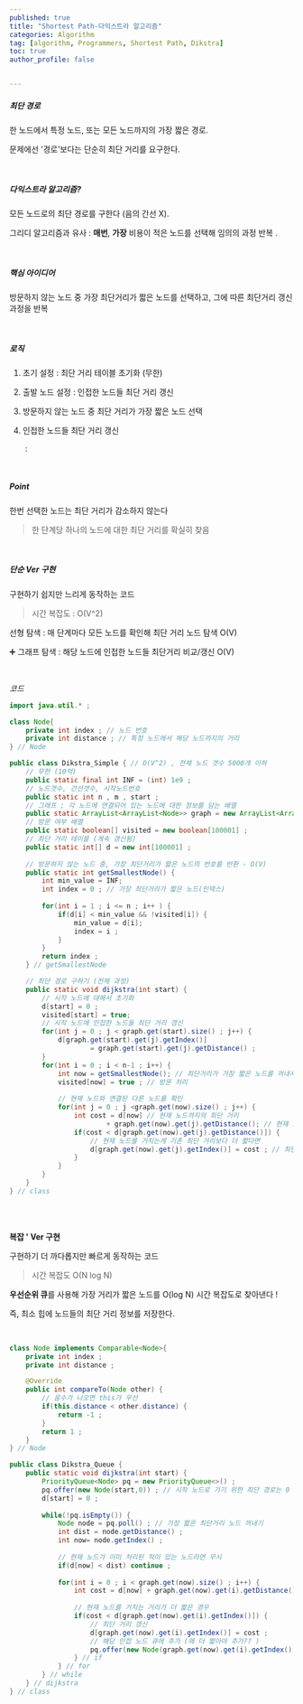 ```yaml
---
published: true
title: "Shortest Path-다익스트라 알고리즘" 
categories: Algorithm 
tag: [algorithm, Programmers, Shortest Path, Dikstra] 
toc: true
author_profile: false 


---
```




##### 최단 경로

한 노드에서 특정 노드, 또는 모든 노드까지의 가장 짧은 경로.

문제에선 '경로'보다는 단순히 최단 거리를 요구한다. 



<br>



##### 다익스트라 알고리즘?  

모든 노드로의 최단 경로를 구한다 (음의 간선 X). 

그리디 알고리즘과 유사 : **매번**, **가장** 비용이 적은 노드를 선택해 임의의 과정 반복 . 

<br>





##### 핵심 아이디어 

방문하지 않는 노드 중 가장 최단거리가 짧은 노드를 선택하고, 그에 따른 최단거리 갱신 과정을 반복 

<br>



##### 로직 

1. 초기 설정 : 최단 거리 테이블 초기화 (무한)

2. 출발 노드 설정 : 인접한 노드들 최단 거리 갱신

3. 방문하지 않는 노드 중 최단 거리가 가장 짧은 노드 선택

4. 인접한 노드들 최단 거리 갱신

   ​		: 

<br>



##### Point 

한번 선택한 노드는 최단 거리가 감소하지 않는다 

> 한 단계당 하나의 노드에 대한 최단 거리를 확실히 찾음 

<br>



##### 단순 Ver 구현

구현하기 쉽지만 느리게 동작하는 코드 



>  시간 복잡도 : O(V^2)

선형 탐색 : 매 단계마다 모든 노드를 확인해 최단 거리 노드 탐색 O(V) 

➕ 그래프 탐색 : 해당 노드에 인접한 노드들 최단거리 비교/갱신 O(V)

<br>

*코드*

```java 
import java.util.* ; 

class Node{
	private int index ; // 노드 번호 
	private int distance ; // 특정 노드에서 해당 노드까지의 거리 
} // Node 

public class Dikstra_Simple { // O(V^2) , 전체 노드 갯수 5000개 이하 
	// 무한 (10억)
	public static final int INF = (int) 1e9 ;   
	// 노드갯수, 간선갯수, 시작노드번호 
	public static int n , m , start ; 
	// 그래프 ; 각 노드에 연결되어 있는 노드에 대한 정보를 담는 배열 
	public static ArrayList<ArrayList<Node>> graph = new ArrayList<ArrayList<Node>>() ; 
	// 방문 여부 배열 
	public static boolean[] visited = new boolean[100001] ; 
	// 최단 거리 테이블 (계속 갱신됨) 
	public static int[] d = new int[100001] ; 
	
	// 방문하지 않는 노드 중, 가장 최단거리가 짧은 노드의 번호를 반환 - O(V) 
	public static int getSmallestNode() { 
		int min_value = INF; 
		int index = 0 ; // 가장 최단거리가 짧은 노드(인덱스) 
		
		for(int i = 1 ; i <= n ; i++ ) {
			if(d[i] < min_value && !visited[i]) {
				min_value = d[i]; 
				index = i ; 
			}
		}
		return index ; 
	} // getSmallestNode

	// 최단 경로 구하기 (전체 과정) 
	public static void dijkstra(int start) {
		// 시작 노드에 대해서 초기화 
		d[start] = 0 ; 
		visited[start] = true; 	
		// 시작 노드에 인접한 노드들 최단 거리 갱신  
		for(int j = 0 ; j < graph.get(start).size() ; j++) { 
			d[graph.get(start).get(j).getIndex()] 
					= graph.get(start).get(j).getDistance() ; 
		}
		for(int i = 0 ; i < n-1 ; i++) {
			int now = getSmallestNode(); // 최단거리가 가장 짧은 노드를 꺼내서 
			visited[now] = true ; // 방문 처리 
			
			// 현재 노드와 연결된 다른 노드를 확인 
			for(int j = 0 ; j <graph.get(now).size() ; j++) {
				int cost = d[now] // 현재 노드까지의 최단 거리 
						+ graph.get(now).get(j).getDistance(); // 현재 노드에서 해당 노드까지의 거리
				if(cost < d[graph.get(now).get(j).getDistance()]) {
					// 현재 노드를 거치는게 기존 최단 거리보다 더 짧다면
					d[graph.get(now).get(j).getIndex()] = cost ; // 최단거리 갱신
				}
			}		
		}	
	}
} // class 
```

<br> <br>



**복잡 ' Ver 구현**

구현하기 더 까다롭지만 빠르게 동작하는 코드 



> 시간 복잡도 O(N log N)

**우선순위 큐**를 사용해 가장 거리가 짧은 노드를 O(log N) 시간 복잡도로 찾아낸다 ! 

즉, 최소 힙에 노드들의 최단 거리 정보를 저장한다. 

<br>



```java
class Node implements Comparable<Node>{
	private int index ; 
	private int distance ; 

	@Override
	public int compareTo(Node other) {
		// 음수가 나오면 this가 우선 
		if(this.distance < other.distance) {
			return -1 ; 
		}
		return 1 ; 
	}
} // Node 

public class Dikstra_Queue {    
	public static void dijkstra(int start) {
		PriorityQueue<Node> pq = new PriorityQueue<>() ; 
		pq.offer(new Node(start,0)) ; // 시작 노드로 가기 위한 최단 경로는 0 
		d[start] = 0 ; 
		
		while(!pq.isEmpty()) {
			Node node = pq.poll() ; // 가장 짧은 최단거리 노드 꺼내기 
			int dist = node.getDistance() ; 
			int now= node.getIndex() ; 
			
			// 현재 노드가 이미 처리된 적이 있는 노드라면 무시
			if(d[now] < dist) continue ; 
			
			for(int i = 0 ; i < graph.get(now).size() ; i++) {
				int cost = d[now] + graph.get(now).get(i).getDistance() ; // 인접 노드들 방문 
				
				// 현재 노드를 거치는 거리가 더 짧은 경우 
				if(cost < d[graph.get(now).get(i).getIndex()]) {
					// 최단 거리 갱신 
					d[graph.get(now).get(i).getIndex()] = cost ; 
					// 해당 인접 노드 큐에 추가 (왜 더 짧아야 추가?? ) 
					pq.offer(new Node(graph.get(now).get(i).getIndex(), cost)); 
				} // if 
			} // for 
		} // while
	} // dijkstra
} // class
```

